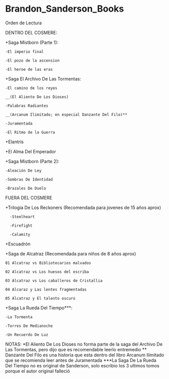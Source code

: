 # Brandon_Sanderson_Books


Orden de Lectura

DENTRO DEL COSMERE:

+Saga Mistborn (Parte 1):

	-El imperio final	

	-El pozo de la ascension

	-El heroe de las eras



+Saga El Archivo De Las Tormentas:

	-El camino de los reyes

	__(El Aliento De Los Dioses)

	-Palabras Radiantes

	__(Arcanum Ilimitado; en especial Danzante Del Filo)**
	
	-Juramentada
	
	-El Ritmo de la Guerra


+Elantris

+El Alma Del Emperador



+Saga Mistborn (Parte 2):

	-Aleación De Ley

	-Sombras De Identidad

	-Brazales De Duelo



FUERA DEL COSMERE


+Trilogia De Los Reckoners
 (Recomendada para jovenes de 15 años aprox)
 

	  -Steelheart

	  -Firefight

	  -Calamity



+Escuadrón


+Saga de Alcatraz (Recomendada para niños de 8 años aprox)

    01 Alcatraz vs Bibliotecarios malvados
  
    02 Alcatraz vs Los huesos del escriba
  
    03 Alcatraz vs Los caballeros de Cristallia
  
    04 Alcaraz y Las lentes fragmentadas
  
    05 Alcatraz y El talento oscuro

+Saga La Rueda Del Tiempo***:

	-La Tormenta

	-Torres De Medianoche

	-Un Recuerdo De Luz

NOTAS:
*El Aliento De Los Dioses no forma parte de la saga del Archivo De Las Tormentas, pero dijo que es recomendable leerlo entremedio
** Danzante Del Filo es una historia que esta dentro del libro Arcanum Ilimitado que se recomienda leer antes de Juramentada
***La Saga De La Rueda Del Tiempo no es original de Sanderson, solo escribio los 3 ultimos tomos porque el autor original falleció
